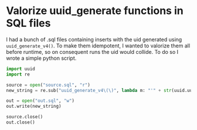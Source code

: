 # Valorize uuid_generate functions in SQL files

I had a bunch of .sql files containing inserts with the uid generated using `uuid_generate_v4()`.
To make them idempotent, I wanted to valorize them all before runtime, so on consequent runs the uid would collide.
To do so I wrote a simple python script.
```python
import uuid  
import re

source = open("source.sql", "r")
new_string = re.sub("uuid_generate_v4\(\)", lambda m: "'" + str(uuid.uuid4()) + "'", source.read())

out = open("out.sql", "w")
out.write(new_string)

source.close()
out.close()
```